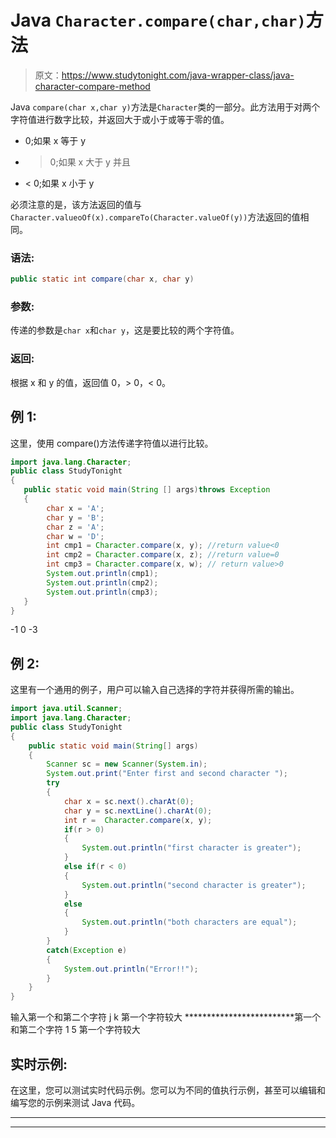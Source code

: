 # Java `Character.compare(char,char)`方法

> 原文：<https://www.studytonight.com/java-wrapper-class/java-character-compare-method>

Java `compare(char x,char y)`方法是`Character`类的一部分。此方法用于对两个字符值进行数字比较，并返回大于或小于或等于零的值。

*   0;如果 x 等于 y
*   > 0;如果 x 大于 y 并且
*   < 0;如果 x 小于 y

必须注意的是，该方法返回的值与`Character.valueoOf(x).compareTo(Character.valueOf(y))`方法返回的值相同。

### 语法:

```java
public static int compare(char x, char y)
```

### 参数:

传递的参数是`char x`和`char y`，这是要比较的两个字符值。

### 返回:

根据 x 和 y 的值，返回值 0，> 0，< 0。

## 例 1:

这里，使用 compare()方法传递字符值以进行比较。

```java
import java.lang.Character;
public class StudyTonight
{    
   public static void main(String [] args)throws Exception
   {   
        char x = 'A';  
		char y = 'B';
		char z = 'A';
		char w = 'D';
		int cmp1 = Character.compare(x, y); //return value<0
		int cmp2 = Character.compare(x, z); //return value=0
		int cmp3 = Character.compare(x, w); // return value>0
		System.out.println(cmp1);
		System.out.println(cmp2);
		System.out.println(cmp3);    
   }
}
```

-1
0
-3

## 例 2:

这里有一个通用的例子，用户可以输入自己选择的字符并获得所需的输出。

```java
import java.util.Scanner; 
import java.lang.Character;
public class StudyTonight 
{  
	public static void main(String[] args) 
	{      
		Scanner sc = new Scanner(System.in);  
		System.out.print("Enter first and second character ");  
		try
		{
			char x = sc.next().charAt(0);  
			char y = sc.nextLine().charAt(0);  
			int r =  Character.compare(x, y);    
			if(r > 0)
			{  
				System.out.println("first character is greater");  
			}
			else if(r < 0) 
			{  
				System.out.println("second character is greater");  
			} 
			else
			{  
				System.out.println("both characters are equal");
			}
		}
		catch(Exception e)
		{
			System.out.println("Error!!");
		}          
	}  
} 
```

输入第一个和第二个字符 j k
第一个字符较大
*************************第一个和第二个字符 1 5
第一个字符较大

## 实时示例:

在这里，您可以测试实时代码示例。您可以为不同的值执行示例，甚至可以编辑和编写您的示例来测试 Java 代码。

* * *

* * *